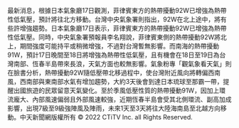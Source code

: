 最新消息，根據日本氣象廳17日觀測，菲律賓東方的熱帶擾動92W已增強為熱帶性低氣壓，預計將往北方移動。台灣中央氣象署則指出，92W在北上途中，將有些許增強趨勢。日本氣象廳17日表示，菲律賓東方的熱帶擾動92W已增強為熱帶性低氣壓。同時，中央氣象署預報員李名翔說，菲律賓東側的熱帶擾動92W將北上，期間強度可能持平或稍微增強，不過對台灣暫無影響。而南海的熱帶擾動91W，預計17日晚間至18日將增強為熱帶性低氣壓，且有機會在18日至19日為台灣南部、恆春半島帶來長浪，天氣方面也較無影響。氣象粉專「觀氣象看天氣」則在臉書分析，熱帶擾動92W隨低壓帶北移過程中，使台灣附近風向將轉偏西南風，西南部與東南部水氣有增加趨勢，大約3天後會到達日本琉球至那霸一帶，提醒出國旅遊的民眾留意天氣變化。至於季風低壓性質的熱帶擾動91W，因加上環流龐大、內部風速偏弱且外部風速較強，近期恆春半島會受其北側環流、副高加成影響，出現7級至9級強陣風及陣雨，未來1天至3天將往大陸海南島至北越方向移動。中天新聞網版權所有 © 2022 CTiTV Inc. all Rights Reserved.
